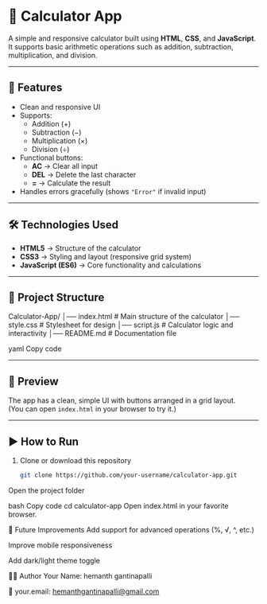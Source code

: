 # 📱 Calculator App

A simple and responsive calculator built using **HTML**, **CSS**, and **JavaScript**.  
It supports basic arithmetic operations such as addition, subtraction, multiplication, and division.

---

## 🚀 Features
- Clean and responsive UI  
- Supports:
  - Addition (+)
  - Subtraction (−)
  - Multiplication (×)
  - Division (÷)
- Functional buttons:
  - **AC** → Clear all input
  - **DEL** → Delete the last character
  - **=** → Calculate the result
- Handles errors gracefully (shows `"Error"` if invalid input)

---

## 🛠️ Technologies Used
- **HTML5** → Structure of the calculator  
- **CSS3** → Styling and layout (responsive grid system)  
- **JavaScript (ES6)** → Core functionality and calculations  

---

## 📂 Project Structure
Calculator-App/
│── index.html # Main structure of the calculator
│── style.css # Stylesheet for design
│── script.js # Calculator logic and interactivity
│── README.md # Documentation file

yaml
Copy code

---

## 📸 Preview
The app has a clean, simple UI with buttons arranged in a grid layout.  
(You can open `index.html` in your browser to try it.)

---

## ▶️ How to Run
1. Clone or download this repository  
   ```bash
   git clone https://github.com/your-username/calculator-app.git
Open the project folder

bash
Copy code
cd calculator-app
Open index.html in your favorite browser.

📌 Future Improvements
Add support for advanced operations (%, √, ^, etc.)

Improve mobile responsiveness

Add dark/light theme toggle

👨‍💻 Author
Your Name: hemanth gantinapalli

📧 your.email: hemanthgantinapalli@gmail.com
